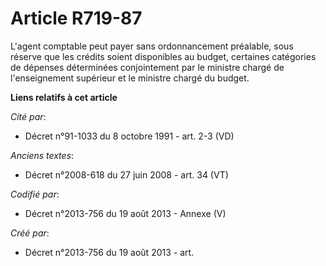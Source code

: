 # Article R719-87

L'agent comptable peut payer sans ordonnancement préalable, sous réserve que les crédits soient disponibles au budget,
certaines catégories de dépenses déterminées conjointement par le ministre chargé de l'enseignement supérieur et le ministre
chargé du budget.

**Liens relatifs à cet article**

_Cité par_:

  - Décret n°91-1033 du 8 octobre 1991 - art. 2-3 (VD)

_Anciens textes_:

  - Décret n°2008-618 du 27 juin 2008 - art. 34 (VT)

_Codifié par_:

  - Décret n°2013-756 du 19 août 2013 -  Annexe (V)

_Créé par_:

  - Décret n°2013-756 du 19 août 2013 - art.
